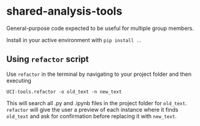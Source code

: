 # shared-analysis-tools
General-purpose code expected to be useful for multiple group members.

Install in your active environment with `pip install .`.

## Using `refactor` script
Use `refactor` in the terminal by navigating to your project folder and then executing 

~~~
UCI-tools.refactor -o old_text -n new_text
~~~
This will search all .py and .ipynb files in the project folder for `old_text`. `refactor` will give the user a preview of each instance where it finds `old_text` and ask for confirmation before replacing it with `new_text`.
